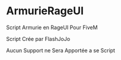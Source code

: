 # ArmurieRageUI
Script Armurie en RageUI Pour FiveM

Script Crée par FlashJoJo

Aucun Support ne Sera Apportée a se Script
